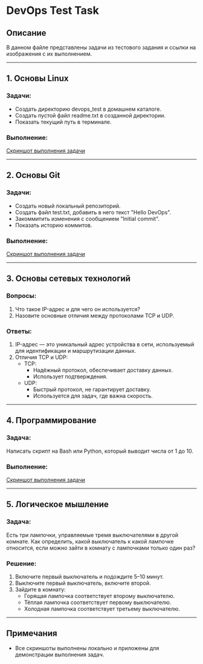 # DevOps Test Task

## Описание
В данном файле представлены задачи из тестового задания и ссылки на изображения с их выполнением.

---

## 1. Основы Linux

### Задачи:
- Создать директорию devops_test в домашнем каталоге.
- Создать пустой файл readme.txt в созданной директории.
- Показать текущий путь в терминале.

### Выполнение:
[Скриншот выполнения задачи](https://imgur.com/a/YcTNEAc)

---

## 2. Основы Git

### Задачи:
- Создать новый локальный репозиторий.
- Создать файл test.txt, добавить в него текст "Hello DevOps".
- Закоммитить изменения с сообщением "Initial commit".
- Показать историю коммитов.

### Выполнение:
[Скриншот выполнения задачи](https://imgur.com/a/UDK7b7W)

---

## 3. Основы сетевых технологий

### Вопросы:
1. Что такое IP-адрес и для чего он используется?
2. Назовите основные отличия между протоколами TCP и UDP.

### Ответы:
1. IP-адрес — это уникальный адрес устройства в сети, используемый для идентификации и маршрутизации данных.
2. Отличия TCP и UDP:
   - TCP:
     - Надёжный протокол, обеспечивает доставку данных.
     - Использует подтверждения.
   - UDP:
     - Быстрый протокол, не гарантирует доставку.
     - Используется для задач, где важна скорость.

---

## 4. Программирование

### Задача:
Написать скрипт на Bash или Python, который выводит числа от 1 до 10.

### Выполнение:
[Скриншот выполнения задачи](https://imgur.com/a/NPTw7To)

---

## 5. Логическое мышление

### Задача:
Есть три лампочки, управляемые тремя выключателями в другой комнате. Как определить, какой выключатель к какой лампочке относится, если можно зайти в комнату с лампочками только один раз?

### Решение:
1. Включите первый выключатель и подождите 5–10 минут.
2. Выключите первый выключатель, включите второй.
3. Зайдите в комнату:
   - Горящая лампочка соответствует второму выключателю.
   - Тёплая лампочка соответствует первому выключателю.
   - Холодная лампочка соответствует третьему выключателю.

---

## Примечания
- Все скриншоты выполнены локально и приложены для демонстрации выполнения задач.
